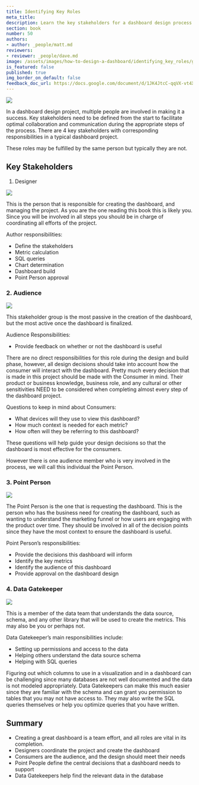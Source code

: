 ```yaml
---
title: Identifying Key Roles
meta_title:
description: Learn the key stakeholders for a dashboard design process.
section: book
number: 50
authors:
- author: _people/matt.md
reviewers:
- reviewer: _people/dave.md
image: /assets/images/how-to-design-a-dashboard/identifying_key_roles/groupPic.png
is_featured: false
published: true
img_border_on_default: false
feedback_doc_url: https://docs.google.com/document/d/1JK4JtcC-qqVX-vt4Xe8S5i0f5cspvrBeEuW6Ej8ucYc/edit?usp=sharing
---
```


![](/assets/images/how-to-design-a-dashboard/identifying_key_roles/groupPic.png)

In a dashboard design project, multiple people are involved in making it a success. Key stakeholders need to be defined from the start to facilitate optimal collaboration and communication during the appropriate steps of the process. There are 4 key stakeholders with corresponding responsibilities in a typical dashboard project.

These roles may be fulfilled by the same person but typically they are not.

## Key Stakeholders

1. Designer

![](/assets/images/how-to-design-a-dashboard/identifying_key_roles/allHighlighted.png)

This is the person that is responsible for creating the dashboard, and managing the project. As you are the one reading this book this is likely you. Since you will be involved in all steps you should be in charge of coordinating all efforts of the project.

Author responsibilities:

* Define the stakeholders
* Metric calculation
* SQL queries
* Chart determination
* Dashboard build
* Point Person approval

### 2. Audience

![](/assets/images/how-to-design-a-dashboard/identifying_key_roles/deployHighlighted.png)

This stakeholder group is the most passive in the creation of the dashboard, but the most active once the dashboard is finalized.

Audience Responsibilities:

* Provide feedback on whether or not the dashboard is useful

There are no direct responsibilities for this role during the design and build phase, however, all design decisions should take into account how the consumer will interact with the dashboard. Pretty much every decision that is made in this project should be made with the Consumer in mind. Their product or business knowledge, business role, and any cultural or other sensitivities NEED to be considered when completing almost every step of the dashboard project.

Questions to keep in mind about Consumers:

* What devices will they use to view this dashboard?
* How much context is needed for each metric?
* How often will they be referring to this dashboard?

These questions will help guide your design decisions so that the dashboard is most effective for the consumers.

However there is one audience member who is very involved in the process, we will call this individual the Point Person.

### 3. Point Person

![](/assets/images/how-to-design-a-dashboard/identifying_key_roles/notBuild.png)

The Point Person is the one that is requesting the dashboard. This is the person who has the business need for creating the dashboard, such as wanting to understand the marketing funnel or how users are engaging with the product over time. They should be involved in all of the decision points since they have the most context to ensure the dashboard is useful.

Point Person’s responsibilities:

* Provide the decisions this dashboard will inform
* Identify the key metrics
* Identify the audience of this dashboard
* Provide approval on the dashboard design

### 4. Data Gatekeeper

![](/assets/images/how-to-design-a-dashboard/identifying_key_roles/buildHighlighted.png)

This is a member of the data team that understands the data source, schema, and any other library that will be used to create the metrics. This may also be you or perhaps not.

Data Gatekeeper’s main responsibilities include:

* Setting up permissions and access to the data
* Helping others understand the data source schema
* Helping with SQL queries

Figuring out which columns to use in a visualization and in a dashboard can be challenging since many databases are not well documented and the data is not modeled appropriately. Data Gatekeepers can make this much easier since they are familiar with the schema and can grant you permission to tables that you may not have access to. They may also write the SQL queries themselves or help you optimize queries that you have written.

## Summary

* Creating a great dashboard is a team effort, and all roles are vital in its completion.
* Designers coordinate the project and create the dashboard
* Consumers are the audience, and the design should meet their needs
* Point People define the central decisions that a dashboard needs to support
* Data Gatekeepers help find the relevant data in the database
